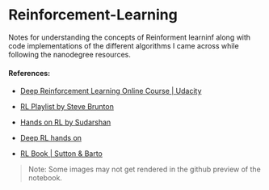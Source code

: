 # Reinforcement-Learning
Notes for understanding the concepts of Reinforment learninf along with code implementations of the different algorithms I came across while following the nanodegree resources. 


#### References:
* [Deep Reinforcement Learning Online Course | Udacity](https://www.udacity.com/course/deep-reinforcement-learning-nanodegree--nd893)

* [RL Playlist by Steve Brunton](https://youtube.com/playlist?list=PLMrJAkhIeNNQe1JXNvaFvURxGY4gE9k74)

* [Hands on RL by Sudarshan](./Resources//hands-on-reinforcement-learning-with-python.pdf)

* [Deep RL hands on](./Resources/Deep_RL_hands_on.pdf)

* [RL Book | Sutton & Barto](http://incompleteideas.net/book/RLbook2020.pdf)

>Note: Some images may not get rendered in the github preview of the notebook.